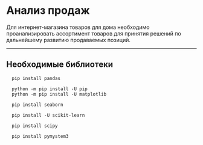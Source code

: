 # Анализ продаж
Для интернет-магазина товаров для дома необходимо проанализировать ассортимент товаров для принятия решений по дальнейшему развитию продаваемых позиций.

***

## Необходимые библиотеки
```
  pip install pandas

  python -m pip install -U pip
  python -m pip install -U matplotlib

  pip install seaborn

  pip install -U scikit-learn

  pip install scipy
  
  pip install pymystem3
```
